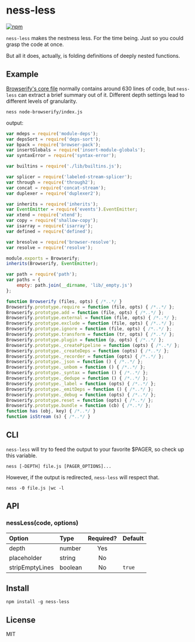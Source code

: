 # ness-less

[![npm](https://nodei.co/npm/ness-less.png)](https://nodei.co/npm/ness-less/)

`ness-less` makes the nestness less. For the time being. Just so you could grasp the code at once.

But all it does, actually, is folding definitions of deeply nested functions.

## Example

[Browserify's core file](https://github.com/substack/node-browserify/blob/master/index.js) normally contains around 630 lines of code, but `ness-less` can extract a brief summary out of it. Different depth settings lead to different levels of granularity.

```shell
ness node-browserify/index.js
```

output:

```js
var mdeps = require('module-deps');
var depsSort = require('deps-sort');
var bpack = require('browser-pack');
var insertGlobals = require('insert-module-globals');
var syntaxError = require('syntax-error');

var builtins = require('./lib/builtins.js');

var splicer = require('labeled-stream-splicer');
var through = require('through2');
var concat = require('concat-stream');
var duplexer = require('duplexer2');

var inherits = require('inherits');
var EventEmitter = require('events').EventEmitter;
var xtend = require('xtend');
var copy = require('shallow-copy');
var isarray = require('isarray');
var defined = require('defined');

var bresolve = require('browser-resolve');
var resolve = require('resolve');

module.exports = Browserify;
inherits(Browserify, EventEmitter);

var path = require('path');
var paths = {
    empty: path.join(__dirname, 'lib/_empty.js')
};

function Browserify (files, opts) { /*..*/ }
Browserify.prototype.require = function (file, opts) { /*..*/ };
Browserify.prototype.add = function (file, opts) { /*..*/ };
Browserify.prototype.external = function (file, opts) { /*..*/ };
Browserify.prototype.exclude = function (file, opts) { /*..*/ };
Browserify.prototype.ignore = function (file, opts) { /*..*/ };
Browserify.prototype.transform = function (tr, opts) { /*..*/ };
Browserify.prototype.plugin = function (p, opts) { /*..*/ };
Browserify.prototype._createPipeline = function (opts) { /*..*/ };
Browserify.prototype._createDeps = function (opts) { /*..*/ };
Browserify.prototype._recorder = function (opts) { /*..*/ };
Browserify.prototype._json = function () { /*..*/ };
Browserify.prototype._unbom = function () { /*..*/ };
Browserify.prototype._syntax = function () { /*..*/ };
Browserify.prototype._dedupe = function () { /*..*/ };
Browserify.prototype._label = function (opts) { /*..*/ };
Browserify.prototype._emitDeps = function () { /*..*/ };
Browserify.prototype._debug = function (opts) { /*..*/ };
Browserify.prototype.reset = function (opts) { /*..*/ };
Browserify.prototype.bundle = function (cb) { /*..*/ };
function has (obj, key) { /*..*/ }
function isStream (s) { /*..*/ }
```

## CLI

`ness-less` will try to feed the output to your favorite $PAGER, so check up this variable.

```shell
ness [-DEPTH] file.js [PAGER_OPTIONS]...
```

However, if the output is redirected, `ness-less` will respect that.

```shell
ness -0 file.js |wc -l
```

## API

### nessLess(code, options)

| Option          | Type    | Required? | Default |
| :-------------- | :------ | :-------: | :------ |
| depth           | number  | Yes       |         |
| placeholder     | string  | No        |         |
| stripEmptyLines | boolean | No        | `true`  |

## Install

```shell
npm install -g ness-less
```

## License

MIT
